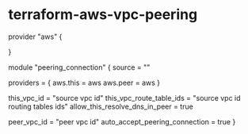 # terraform-aws-vpc-peering

provider "aws" {

}

module "peering_connection" {
  source = ""

  providers = {
    aws.this = aws
    aws.peer = aws
  }

  this_vpc_id                    = "source vpc id"
  this_vpc_route_table_ids       = "source vpc id routing tables ids"
  allow_this_resolve_dns_in_peer = true

  peer_vpc_id                    = "peer vpc id"
  auto_accept_peering_connection = true
}
